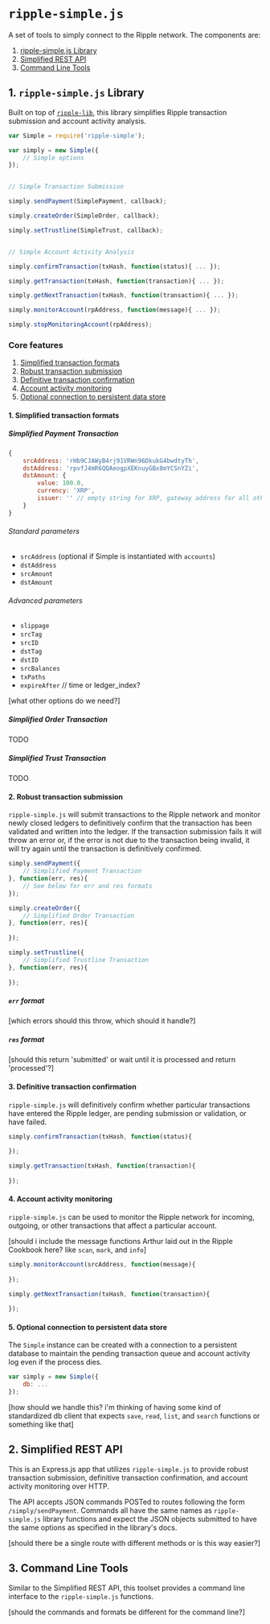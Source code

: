 # `ripple-simple.js`

A set of tools to simply connect to the Ripple network. The components are:

1. [ripple-simple.js Library](README.md#1-ripple-simplejs-library)
2. [Simplified REST API](README.md#2-simplified-rest-api)
3. [Command Line Tools](README.md#3-command-line-tools)





## 1. `ripple-simple.js` Library

Built on top of [`ripple-lib`](https://github.com/ripple/ripple-lib/), this library simplifies Ripple transaction submission and account activity analysis.

```js
var Simple = require('ripple-simple');

var simply = new Simple({
	// Simple options
});


// Simple Transaction Submission

simply.sendPayment(SimplePayment, callback);

simply.createOrder(SimpleOrder, callback);

simply.setTrustline(SimpleTrust, callback);


// Simple Account Activity Analysis

simply.confirmTransaction(txHash, function(status){ ... });

simply.getTransaction(txHash, function(transaction){ ... });

simply.getNextTransaction(txHash, function(transaction){ ... });

simply.monitorAccount(rpAddress, function(message){ ... });

simply.stopMonitoringAccount(rpAddress);

```


### Core features

1. [Simplified transaction formats](README.md#1-simplified-transaction-formats)
2. [Robust transaction submission](README.md#2-robust-transaction-submission)
3. [Definitive transaction confirmation](README.md#3-definitive-transaction-confirmation)
4. [Account activity monitoring](README.md#4-account-activity-monitoring)
5. [Optional connection to persistent data store](README.md#5-optional-connection-to-persistent-data-store)



#### 1. Simplified transaction formats

##### Simplified Payment Transaction

```js
{
	srcAddress: 'rHb9CJAWyB4rj91VRWn96DkukG4bwdtyTh',
	dstAddress: 'rpvfJ4mR6QQAeogpXEKnuyGBx8mYCSnYZi',
	dstAmount: {
		value: 100.0,
		currency: 'XRP',
		issuer: '' // empty string for XRP, gateway address for all other currencies
	}
}
```

###### Standard parameters

* `srcAddress` (optional if Simple is instantiated with `accounts`)
* `dstAddress`
* `srcAmount`
* `dstAmount`

###### Advanced parameters

* `slippage`
* `srcTag`
* `srcID`
* `dstTag`
* `dstID`
* `srcBalances`
* `txPaths`
* `expireAfter` // time or ledger_index?

[what other options do we need?]


##### Simplified Order Transaction

TODO

##### Simplified Trust Transaction

TODO




#### 2. Robust transaction submission

`ripple-simple.js` will submit transactions to the Ripple network and monitor newly closed ledgers to definitively confirm that the transaction has been validated and written into the ledger. If the transaction submission fails it will throw an error or, if the error is not due to the transaction being invalid, it will try again until the transaction is definitively confirmed.

```js
simply.sendPayment({
	// Simplified Payment Transaction
}, function(err, res){
	// See below for err and res formats
});
```

```js
simply.createOrder({
	// Simplified Order Transaction
}, function(err, res){
	
});
```

```js
simply.setTrustline({
	// Simplified Trustline Transaction
}, function(err, res){
	
});
```


##### `err` format

[which errors should this throw, which should it handle?]

##### `res` format

[should this return 'submitted' or wait until it is processed and return 'processed'?]



#### 3. Definitive transaction confirmation

`ripple-simple.js` will definitively confirm whether particular transactions have entered the Ripple ledger, are pending submission or validation, or have failed.

```js
simply.confirmTransaction(txHash, function(status){
	
});
```

```js
simply.getTransaction(txHash, function(transaction){
	
});
```


#### 4. Account activity monitoring

`ripple-simple.js` can be used to monitor the Ripple network for incoming, outgoing, or other transactions that affect a particular account.

[should i include the message functions Arthur laid out in the Ripple Cookbook here? like `scan`, `mark`, and `info`]

```js
simply.monitorAccount(srcAddress, function(message){
	
});
```

```js
simply.getNextTransaction(txHash, function(transaction){
	
});
```


#### 5. Optional connection to persistent data store

The `Simple` instance can be created with a connection to a persistent database to maintain the pending transaction queue and account activity log even if the process dies.


```js
var simply = new Simple({
	db: ...
});
```

[how should we handle this? i'm thinking of having some kind of standardized db client that expects `save`, `read`, `list`, and `search` functions or something like that]


## 2. Simplified REST API

This is an Express.js app that utilizes `ripple-simple.js` to provide robust transaction submission, definitive transaction confirmation, and account activity monitoring over HTTP.

The API accepts JSON commands POSTed to routes following the form `/simply/sendPayment`. Commands all have the same names as `ripple-simple.js` library functions and expect the JSON objects submitted to have the same options as specified in the library's docs.

[should there be a single route with different methods or is this way easier?] 



## 3. Command Line Tools

Similar to the Simplified REST API, this toolset provides a command line interface to the `ripple-simple.js` functions.

[should the commands and formats be different for the command line?]


